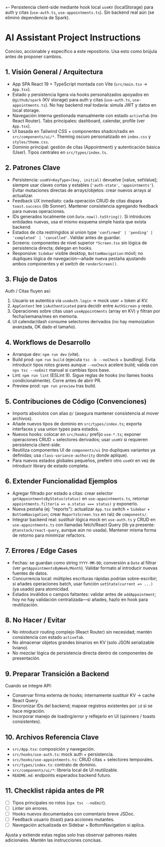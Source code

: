 +- Persistencia client-side mediante hook local `useKV` (localStorage) para auth y citas (`use-auth.ts`, `use-appointments.ts`). Sin backend real aún (se eliminó dependencia de Spark).
# AI Assistant Project Instructions

Conciso, accionable y específico a este repositorio. Usa esto como brújula antes de proponer cambios.

## 1. Visión General / Arquitectura
- App SPA React 19 + TypeScript montada con Vite (`src/main.tsx` -> `App.tsx`).
- Estado y persistencia ligera via hooks personalizados apoyados en `@github/spark` (KV storage) para auth y citas (`use-auth.ts`, `use-appointments.ts`). No hay backend real todavía: simula JWT y datos en local storage.
- Navegación interna gestionada manualmente con estado `activeTab` (no React Router). Tabs principales: dashboard, calendar, profile (ver `App.tsx`).
- UI basada en Tailwind CSS + componentes shadcn/radix en `src/components/ui/*`. Theming oscuro personalizado en `index.css` y `styles/theme.css`.
- Dominio principal: gestión de citas (Appointment) y autenticación básica (User). Tipos centrales en `src/types/index.ts`.

## 2. Patrones Clave
- Persistencia: `useKV<KeyType>(key, initial)` devuelve [value, setValue]; siempre usar claves cortas y estables (`'auth-state'`, `'appointments'`). Evitar mutaciones directas de arrays/objetos: crear nuevos arrays al actualizar.
- Feedback UX inmediato: cada operación CRUD de citas dispara `toast.success` (lib Sonner). Mantener consistencia agregando feedback para nuevas operaciones.
- IDs generados localmente con `Date.now().toString()`. Si introduces entidades nuevas, usa el mismo esquema simple hasta que exista backend.
- Estados de cita restringidos al union type `'confirmed' | 'pending' | 'completed' | 'cancelled'`. Validar antes de guardar.
- Screens: componentes de nivel superior `*Screen.tsx` sin lógica de persistencia directa; delegan en hooks.
- Responsive: `Sidebar` visible desktop, `BottomNavigation` móvil; no dupliques lógica de navegación—añade nueva pestaña ajustando ambos componentes y el switch de `renderScreen()`.

## 3. Flujo de Datos
Auth / Citas fluyen así:
1. Usuario se autentica vía `useAuth.login` -> mock user + token al KV.
2. `AppContent` lee `isAuthenticated` para decidir entre `AuthScreen` y resto.
3. Operaciones sobre citas usan `useAppointments` (array en KV) y filtran por fecha/semana/mes en memoria.
4. UI calendar/dash consume selectores derivados (no hay memoization avanzada, OK dado el tamaño).

## 4. Workflows de Desarrollo
- Arranque dev: `npm run dev` (vite).
- Build prod: `npm run build` (ejecuta `tsc -b --noCheck` + bundling). Evita introducir tipos rotos graves aunque `--noCheck` acelere build; valida con `npx tsc --noEmit` manual si cambias tipos base.
- Lint: `npm run lint` (ESLint 9). Sigue reglas de hooks (no llames hooks condicionalmente). Corre antes de abrir PR.
- Preview prod: `npm run preview` tras build.

## 5. Contribuciones de Código (Convenciones)
- Imports absolutos con alias `@/` (asegura mantener consistencia al mover archivos).
- Añade nuevos tipos de dominio en `src/types/index.ts`; exporta interfaces y usa union types para estados.
- Nuevos hooks: colocar en `src/hooks/` prefijo `use-*.ts`; exponer operaciones CRUD + selectores derivados; usar `useKV` si requieren persistencia client-side.
- Reutiliza componentes UI de `components/ui` (no dupliques variantes ya definidas; usa `class-variance-authority` donde aplique).
- Para nuevos estados globales pequeños, preferir otro `useKV` en vez de introducir library de estado completa.

## 6. Extender Funcionalidad Ejemplos
- Agregar filtrado por estado a citas: crear selector `getAppointmentsByStatus(status)` en `use-appointments.ts`, retornar `appointments.filter(a => a.status === status)` y exponerlo.
- Nueva pestaña (ej: "reports"): actualizar `App.tsx` switch + `Sidebar` + `BottomNavigation`; crear `ReportsScreen.tsx` en raíz de `components/`.
- Integrar backend real: sustituir lógica mock en `use-auth.ts` y CRUD en `use-appointments.ts` con llamadas fetch/React Query (lib ya presente: `@tanstack/react-query`, aunque aún no usada). Mantener misma forma de retorno para minimizar refactors.

## 7. Errores / Edge Cases
- Fechas: se guardan como string `YYYY-MM-DD`; conversión a `Date` al filtrar (ver `getAppointmentsByWeek/Month`). Validar formato al introducir nuevas fuentes de datos.
- Concurrencia local: múltiples escrituras rápidas podrían sobre-escribir; si añades operaciones batch, usar función `setState(current => ...)` (ya usado) para atomicidad.
- Estados inválidos o campos faltantes: validar antes de `addAppointment`; hoy no hay validación centralizada—si añades, hazlo en hook para reutilización.

## 8. No Hacer / Evitar
- No introducir routing complejo (React Router) sin necesidad; mantén consistencia con estado `activeTab`.
- No almacenar objetos grandes binarios en KV (solo JSON serializable liviano).
- No mezclar lógica de persistencia directa dentro de componentes de presentación.

## 9. Preparar Transición a Backend
Cuando se integre API:
- Conservar firma externa de hooks; internamente sustituir KV -> cache React Query.
- Sincronizar IDs del backend; mapear registros existentes por `id` si se hace migración.
- Incorporar manejo de loading/error y reflejarlo en UI (spinners / toasts consistentes).

## 10. Archivos Referencia Clave
- `src/App.tsx`: composición y navegación.
- `src/hooks/use-auth.ts`: mock auth + persistencia.
- `src/hooks/use-appointments.ts`: CRUD citas + selectores temporales.
- `src/types/index.ts`: contrato de dominio.
- `src/components/ui/*`: librería local de UI reutilizable.
- `README.md`: endpoints esperados backend futuro.

## 11. Checklist rápida antes de PR
- [ ] Tipos principales no rotos (`npx tsc --noEmit`).
- [ ] Linter sin errores.
- [ ] Hooks nuevos documentados con comentario breve JSDoc.
- [ ] Feedback usuario (toast) para acciones mutantes.
- [ ] Navegación actualizada en Sidebar + BottomNavigation si aplica.

Ajusta y extiende estas reglas solo tras observar patrones reales adicionales. Mantén las instrucciones concisas.

